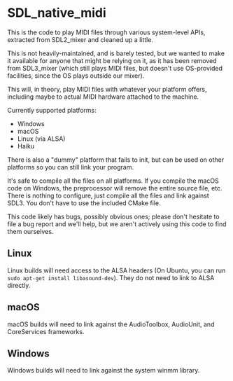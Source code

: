 # SDL_native_midi

This is the code to play MIDI files through various system-level APIs,
extracted from SDL2_mixer and cleaned up a little.

This is not heavily-maintained, and is barely tested, but we wanted to make it
available for anyone that might be relying on it, as it has been removed from
SDL3_mixer (which still plays MIDI files, but doesn't use OS-provided
facilities, since the OS plays outside our mixer).

This will, in theory, play MIDI files with whatever your platform offers,
including maybe to actual MIDI hardware attached to the machine.

Currently supported platforms:

- Windows
- macOS
- Linux (via ALSA)
- Haiku

There is also a "dummy" platform that fails to init, but can be used on other
platforms so you can still link your program.

It's safe to compile all the files on all platforms. If you compile the macOS
code on Windows, the preprocessor will remove the entire source file, etc.
There is nothing to configure, just compile all the files and link against
SDL3. You don't have to use the included CMake file.

This code likely has bugs, possibly obvious ones; please don't hesitate to
file a bug report and we'll help, but we aren't actively using this code to
find them ourselves.

## Linux

Linux builds will need access to the ALSA headers (On Ubuntu, you can
run `sudo apt-get install libasound-dev`). They do not need to link to ALSA
directly.

## macOS

macOS builds will need to link against the AudioToolbox, AudioUnit, and
CoreServices frameworks.

## Windows

Windows builds will need to link against the system winmm library.


